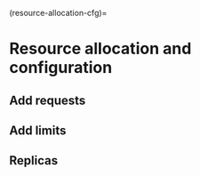 (resource-allocation-cfg)=
# Resource allocation and configuration

## Add requests 

## Add limits

## Replicas